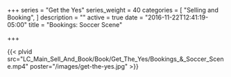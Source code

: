 +++
series = "Get the Yes"
series_weight = 40
categories = [
  "Selling and Booking",
]
description = ""
active = true
date = "2016-11-22T12:41:19-05:00"
title = "Bookings: Soccer Scene"

+++

{{< plvid src="LC_Main_Sell_And_Book/Book/Get_The_Yes/Bookings_&_Soccer_Scene.mp4" poster="/images/get-the-yes.jpg" >}}
